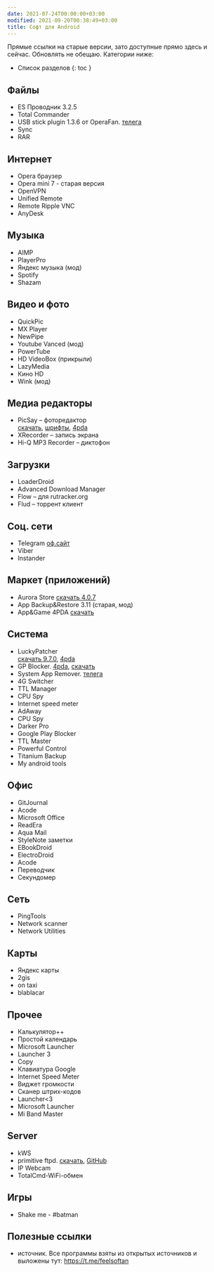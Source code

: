 ```yaml
---
date: 2021-07-24T00:00:00+03:00
modified: 2021-09-20T00:38:49+03:00
title: Софт для Android
---
```


Прямые ссылки на старые версии, зато доступные прямо здесь и сейчас. Обновлять не обещаю. Категории ниже:

* Список разделов
{: toc }

## Файлы
- ES Проводник 3.2.5
- Total Commander
- USB stick plugin 1.3.6 от OperaFan. 
  [телега](https://t.me/FeelSoftAn/164)
- Sync
- RAR

## Интернет 
- Opera браузер
- Opera mini 7 - старая версия
- OpenVPN
- Unified Remote
- Remote Ripple VNC
- AnyDesk

## Музыка
- AIMP
- PlayerPro
- Яндекс музыка (мод)
- Spotify
- Shazam

## Видео и фото
- QuickPic
- MX Player
- NewPipe
- Youtube Vanced (мод)
- PowerTube
- HD VideoBox (прикрыли)
- LazyMedia 
- Кино HD
- Wink (мод)

## Медиа редакторы
- PicSay – фоторедактор  
  [скачать](#), [шрифты](#), [4pda](#)
- XRecorder  – запись экрана
- Hi-Q MP3 Recorder – диктофон

## Загрузки
- LoaderDroid
- Advanced Download Manager
- Flow – для rutracker.org
- Flud – торрент клиент

## Соц. сети
- Telegram [оф.сайт](#)
- Viber
- Instander

## Маркет (приложений)
- Aurora Store [скачать 4.0.7](https://tlgur.com/d/4x5bADY8)
- App Backup&Restore 3.11 (старая, мод)
- App&Game 4PDA [скачать](#)

## Система
- LuckyPatcher  
[скачать 9.7.0](https://tlgur.com/d/g306JW64), [4pda](https://4pda.to/forum/index.php?showtopic=298302)
- GP Blocker. 
  [4pda](#), [скачать](#)
- System App Remover. 
  [телега](https://t.me/FeelSoftAn/170)
- 4G Switcher
- TTL Manager
- CPU Spy
- Internet speed meter
- AdAway
- CPU Spy
- Darker Pro
- Google Play Blocker
- TTL Master
- Powerful Control
- Titanium Backup
- My android tools

## Офис
- GitJournal
- Acode
- Microsoft Office
- ReadEra
- Aqua Mail
- StyleNote заметки
- EBookDroid
- ElectroDroid
- Acode
- Переводчик
- Секундомер


## Сеть
- PingTools
- Network scanner
- Network Utilities

## Карты
- Яндекс карты
- 2gis
- on taxi
- blablacar

## Прочее
- Калькулятор++
- Простой календарь
- Microsoft Launcher
- Launcher 3
- Copy
- Клавиатура Google
- Internet Speed Meter
- Виджет громкости
- Сканер штрих-кодов
- Launcher<3
- Microsoft Launcher
- Mi Band Master 

## Server
- kWS
- primitive ftpd. [скачать](#), [GitHub](https://github.com/wolpi/prim-ftpd/releases)
- IP Webcam
- TotalCmd-WiFi-обмен

## Игры
- Shake me - #batman

## Полезные ссылки
- источник. Все программы взяты из открытых источников и выложены тут: <https://t.me/feelsoftan>
